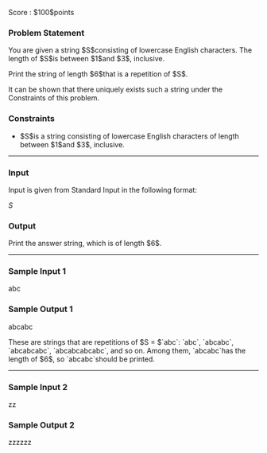 
<div>

<span>

<span>

<p>
Score : $100$points
</p>

<div>

<section>

### **Problem Statement**

<p>
You are given a string $S$consisting of lowercase English characters.
The length of $S$is between $1$and $3$, inclusive.
</p>

<p>
Print the string of length $6$that is a repetition of $S$.
</p>

<p>
It can be shown that there uniquely exists such a string under the Constraints of this problem.
</p>

</section>

</div>

<div>

<section>

### **Constraints**

<ul>

<li>
$S$is a string consisting of lowercase English characters of length between $1$and $3$, inclusive.
</li>

</ul>

</section>

</div>

---

<div>

<div>

<section>

### **Input**

<p>
Input is given from Standard Input in the following format:
</p>

<div>

$S$
</div>

</section>

</div>

<div>

<section>

### **Output**

<p>
Print the answer string, which is of length $6$.
</p>

</section>

</div>

</div>

---

<div>

<section>

### **Sample Input 1**

<div>

abc

</div>

</section>

</div>

<div>

<section>

### **Sample Output 1**

<div>

abcabc

</div>

<p>
These are strings that are repetitions of $S = $`abc`: `abc`, `abcabc`, `abcabcabc`, `abcabcabcabc`, and so on.
Among them, `abcabc`has the length of $6$, so `abcabc`should be printed.
</p>

</section>

</div>

---

<div>

<section>

### **Sample Input 2**

<div>

zz

</div>

</section>

</div>

<div>

<section>

### **Sample Output 2**

<div>

zzzzzz

</div>

</section>

</div>

</span>

</span>

</div>
